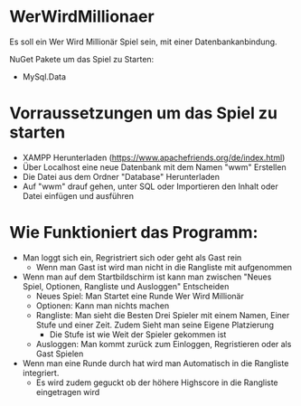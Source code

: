 # WerWirdMillionaer

Es soll ein Wer Wird Millionär Spiel sein, mit einer Datenbankanbindung.

NuGet Pakete um das Spiel zu Starten:
- MySql.Data

# Vorraussetzungen um das Spiel zu starten
- XAMPP Herunterladen (https://www.apachefriends.org/de/index.html)
- Über Localhost eine neue Datenbank mit dem Namen "wwm" Erstellen
- Die Datei aus dem Ordner "Database" Herunterladen
- Auf "wwm" drauf gehen, unter SQL oder Importieren den Inhalt oder Datei einfügen und ausführen

# Wie Funktioniert das Programm:
- Man loggt sich ein, Regristriert sich oder geht als Gast rein
  - Wenn man Gast ist wird man nicht in die Rangliste mit aufgenommen
- Wenn man auf dem Startbildschirm ist kann man zwischen "Neues Spiel, Optionen, Rangliste und Ausloggen" Entscheiden
  -   Neues Spiel: Man Startet eine Runde Wer Wird Millionär
  -   Optionen: Kann man nichts machen
  -   Rangliste: Man sieht die Besten Drei Spieler mit einem Namen, Einer Stufe und einer Zeit. Zudem Sieht man seine Eigene Platzierung
      -   Die Stufe ist wie Weit der Spieler gekommen ist
  -   Ausloggen: Man kommt zurück zum Einloggen, Regristieren oder als Gast Spielen
-   Wenn man eine Runde durch hat wird man Automatisch in die Rangliste integriert.
    -   Es wird zudem geguckt ob der höhere Highscore in die Rangliste eingetragen wird
  
